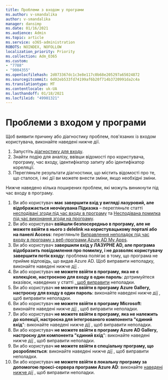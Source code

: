```yaml
---
title: Проблеми з входом у програми
ms.author: v-smandalika
author: v-smandalika
manager: dansimp
ms.date: 01/16/2021
ms.audience: Admin
ms.topic: article
ms.service: o365-administration
ROBOTS: NOINDEX, NOFOLLOW
localization_priority: Priority
ms.collection: Adm_O365
ms.custom:
- "7788"
- "9004355"
ms.openlocfilehash: 2d073367dc1c3e8e117c0b68e205297a65024872
ms.sourcegitcommit: 6d02eb533fd74199af6b20f714b3720991da2c4a
ms.translationtype: MT
ms.contentlocale: uk-UA
ms.lasthandoff: 01/18/2021
ms.locfileid: "49901321"
---
```

# <a name="issues-signing-in-to-applications"></a>Проблеми з входом у програми

Щоб виявити причину або діагностику проблем, пов'язаних із входом користувача, виконайте наведені нижче дії.

1. Запустіть [діагностику для входу](https://ms.portal.azure.com/#blade/Microsoft_AAD_IAM/ActiveDirectoryMenuBlade/diagnose/symptomId/ms_aad_dxp_signin_caDiagnoseAndSolveSummarySymptom).
2. Знайти подію для аналізу, ввівши відомості про користувача, програму, час входу, ідентифікатор запиту або ідентифікатор кореляції.
3. Перегляньте результати діагностики, що містить відомості про те, що сталося, і які дії ви можете внести зміни, якщо необхідні зміни.

Нижче наведено кілька поширених проблем, які можуть виникнути під час входу в програму.

1. Ви або користувач **має завершити вхід у вигляді лазуровий, але відображається неочікувана Підказка** – перегляньте статті [несподівані згоди під час входу в програму](https://docs.microsoft.com/azure/active-directory/manage-apps/application-sign-in-unexpected-user-consent-prompt) та [Несподівана помилка під час виконання згоди на програму](https://docs.microsoft.com/azure/active-directory/manage-apps/application-sign-in-unexpected-user-consent-error).
2. Ви або користувач **ввійшли безпосередньо в програму, але не можете ввійти в нього з delelink на користувацькому порталі або на панелі Access**: перегляньте [Виправлення неполадок під час входу в програму з веб-програми Azure AD My Apps](https://docs.microsoft.com/azure/active-directory/manage-apps/application-sign-in-other-problem-access-panel).
3. Ви або користувач **завершили вхід у ЛАЗУРНЕ AD, але програма відобразить повідомлення про помилку, і не дозволяє користувачу завершити потік входу**: проблема полягає в тому, що програма не прийме відповідь, що видав Azure AD. Щоб виправити неполадку, виконайте наведені нижче [дії](https://docs.microsoft.com/azure/active-directory/application-sign-in-problem-application-error) .
4. Ви або користувач **не можете ввійти в програму, яка не є колекцією, настроєною для входу в один пароль**: дотримуйтеся вказівок, наведених у статті [, щоб виправити](https://docs.microsoft.com/azure/active-directory/manage-apps/troubleshoot-password-based-sso) неполадки.
5. Ви або користувач **не можете ввійти в програму Azure Gallery, настроєну для входу в один пароль**: виконайте наведені нижче [дії](https://docs.microsoft.com/azure/active-directory/manage-apps/troubleshoot-password-based-sso) , щоб виправити неполадки.
6. Ви або користувач **не можете ввійти в програму Microsoft**: виконайте наведені нижче [дії](https://docs.microsoft.com/azure/active-directory/manage-apps/application-sign-in-problem-first-party-microsoft) , щоб виправити неполадки.
7. Ви або користувач **не можете ввійти в програму, яка не належить до колекції, настроєна для інтегрованого компонента "єдиний вхід**": виконайте наведені нижче [дії](https://docs.microsoft.com/azure/active-directory/application-sign-in-problem-federated-sso-non-gallery) , щоб виправити неполадки.
8. Ви або користувач **не можете ввійти в програму Azure AD Gallery, настроєну для компонента "єдиний вхід**": виконайте наведені нижче [дії](https://docs.microsoft.com/azure/active-directory/manage-apps/application-sign-in-problem-federated-sso-gallery) , щоб виправити неполадки.
9. Ви або користувач **не можете ввійти в спеціальну програму, що розробляється**: виконайте наведені нижче [дії](https://docs.microsoft.com/azure/active-directory/manage-apps/application-sign-in-problem-federated-sso-gallery) , щоб виправити неполадки.
10. Ви або користувач **не можете ввійти в локальну програму за допомогою проксі-сервера програми Azure AD**: виконайте [наведені нижче дії](https://docs.microsoft.com/azure/active-directory/manage-apps/application-sign-in-problem-on-premises-application-proxy) , щоб виправити неполадки.

